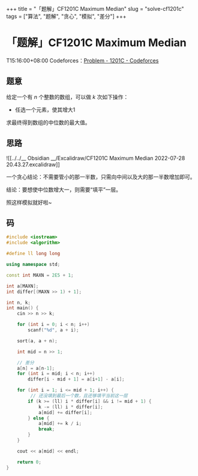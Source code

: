 +++
title = "「题解」CF1201C Maximum Median"
slug = "solve-cf1201c"
tags = ["算法", "题解", "贪心", "模拟", "差分"]
+++

# 「题解」CF1201C Maximum Median

T15:16:00+08:00
Codeforces：[Problem - 1201C - Codeforces](https://codeforces.com/problemset/problem/1201/C)

## 题意

给定一个有 $n$ 个整数的数组，可以做 $k$ 次如下操作：

- 任选一个元素，使其增大1

求最终得到数组的中位数的最大值。

## 思路

![[../../__ Obsidian __/Excalidraw/CF1201C Maximum Median 2022-07-28 20.43.27.excalidraw]]

一个贪心结论：不需要管小的那一半数，只需向中间以及大的那一半数增加即可。

结论：要想使中位数增大一，则需要“填平”一层。

照这样模拟就好啦~

## 码

```cpp
#include <iostream>
#include <algorithm>

#define ll long long

using namespace std;

const int MAXN = 2E5 + 1;

int a[MAXN];
int differ[(MAXN >> 1) + 1];

int n, k;
int main() {
    cin >> n >> k;

    for (int i = 0; i < n; i++)
        scanf("%d", a + i);

    sort(a, a + n);

	int mid = n >> 1;

	// 差分
    a[n] = a[n-1];
    for (int i = mid; i < n; i++)
        differ[i - mid + 1] = a[i+1] - a[i];

    for (int i = 1; i <= mid + 1; i++) {
	     // 还没填到最后一个数，且还够填平当前这一层
        if (k >= (ll) i * differ[i] && i != mid + 1) {
            k -= (ll) i * differ[i];
            a[mid] += differ[i];
        } else {
            a[mid] += k / i;
            break;
        }
    }

    cout << a[mid] << endl;

    return 0;
}

```